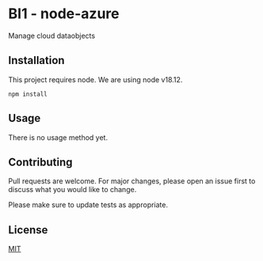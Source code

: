 # BI1 - node-azure

Manage cloud dataobjects

## Installation

This project requires node. We are using node v18.12. 

`npm install`

## Usage

There is no usage method yet.

## Contributing

Pull requests are welcome. For major changes, please open an issue first
to discuss what you would like to change.

Please make sure to update tests as appropriate.

## License

[MIT](https://github.com/CPNV-ES-BI/BI_NODE_AZURE/blob/main/LICENSE)